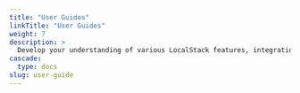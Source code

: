 ```yaml
---
title: "User Guides"
linkTitle: "User Guides"
weight: 7
description: >
  Develop your understanding of various LocalStack features, integrations, and use cases.
cascade:
  type: docs
slug: user-guide
---
```

